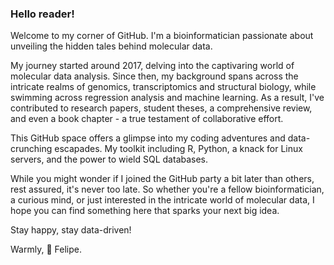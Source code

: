 ### Hello reader!

Welcome to my corner of GitHub. I'm a bioinformatician passionate about unveiling the hidden tales behind molecular data.

My journey started around 2017, delving into the captivaring world of molecular data analysis. Since then, my background spans across the intricate realms of genomics, transcriptomics and structural biology, while swimming across regression analysis and machine learning. As a result, I've contributed to research papers, student theses, a comprehensive review, and even a book chapter - a true testament of collaborative effort.

This GitHub space offers a glimpse into my coding adventures and data-crunching escapades. My toolkit including R, Python, a knack for Linux servers, and the power to wield SQL databases.

While you might wonder if I joined the GitHub party a bit later than others, rest assured, it's never too late. So whether you're a fellow bioinformatician, a curious mind, or just interested in the intricate world of molecular data, I hope you can find something here that sparks your next big idea.

Stay happy, stay data-driven!

Warmly,
🌱 Felipe.
